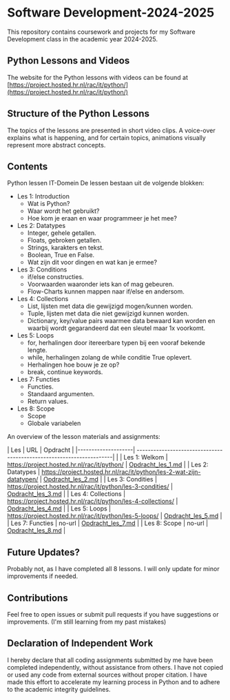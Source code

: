 # Software Development-2024-2025

This repository contains coursework and projects for my Software Development class in the academic year 2024-2025.

## Python Lessons and Videos
The website for the Python lessons with videos can be found at [https://project.hosted.hr.nl/rac/it/python/](https://project.hosted.hr.nl/rac/it/python/)

## Structure of the Python Lessons
The topics of the lessons are presented in short video clips. A voice-over explains what is happening, and for certain topics, animations visually represent more abstract concepts.

## Contents
Python lessen IT-Domein
De lessen bestaan uit de volgende blokken:
- Les 1: Introduction
    - Wat is Python?
    - Waar wordt het gebruikt?
    - Hoe kom je eraan en waar programmeer je het mee?
- Les 2: Datatypes
    - Integer, gehele getallen.
    - Floats, gebroken getallen.
    - Strings, karakters en tekst.
    - Boolean, True en False.
    - Wat zijn dit voor dingen en wat kan je ermee?
- Les 3: Conditions
    - if/else constructies.
    - Voorwaarden waaronder iets kan of mag gebeuren.
    - Flow-Charts kunnen mappen naar if/else en andersom.
- Les 4: Collections
    - List, lijsten met data die gewijzigd mogen/kunnen worden.
    - Tuple, lijsten met data die niet gewijzigd kunnen worden.
    - Dictionary, key/value pairs waarmee data bewaard kan worden en waarbij wordt gegarandeerd dat een sleutel maar 1x voorkomt.
- Les 5: Loops
    - for, herhalingen door itereerbare typen bij een vooraf bekende lengte.
    - while, herhalingen zolang de while conditie True oplevert.
    - Herhalingen hoe bouw je ze op?
    - break, continue keywords.
- Les 7: Functies
    - Functies.
    - Standaard argumenten.
    - Return values.
- Les 8: Scope
    - Scope
    - Globale variabelen

An overview of the lesson materials and assignments:

| Les                | URL                                                                  | Opdracht                                            |
|--------------------| ---------------------------------------------------------------------|                                                     |
| Les 1: Welkom      | https://project.hosted.hr.nl/rac/it/python/                          | [Opdracht_les_1.md](Opdrachten%2FOpdracht_les_1.md) |
| Les 2: Datatypes   | https://project.hosted.hr.nl/rac/it/python/les-2-wat-zijn-datatypen/ | [Opdracht_les_2.md](Opdrachten%2FOpdracht_les_2.md) |
| Les 3: Condities   | https://project.hosted.hr.nl/rac/it/python/les-3-condities/          | [Opdracht_les_3.md](Opdrachten%2FOpdracht_les_3.md) |
| Les 4: Collections | https://project.hosted.hr.nl/rac/it/python/les-4-collections/        | [Opdracht_les_4.md](Opdrachten%2FOpdracht_les_4.md) |
| Les 5: Loops       | https://project.hosted.hr.nl/rac/it/python/les-5-loops/              | [Opdracht_les_5.md](Opdrachten%2FOpdracht_les_5.md) |
| Les 7: Functies    | no-url                                                               | [Opdracht_les_7.md](Opdrachten%2FOpdracht_les_7.md) |
| Les 8: Scope       | no-url                                                               | [Opdracht_les_8.md](Opdrachten%2FOpdracht_les_8.md) |

## Future Updates?
Probably not, as I have completed all 8 lessons. I will only update for minor improvements if needed.

## Contributions
Feel free to open issues or submit pull requests if you have suggestions or improvements. (I'm still learning from my past mistakes)

## Declaration of Independent Work
I hereby declare that all coding assignments submitted by me have been completed independently, without assistance from others. I have not copied or used any code from external sources without proper citation. I have made this effort to accelerate my learning process in Python and to adhere to the academic integrity guidelines.
